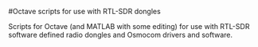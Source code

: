 #Octave scripts for use with RTL-SDR dongles

Scripts for Octave (and MATLAB with some editing) for use with RTL-SDR software defined radio dongles and Osmocom drivers and software.
